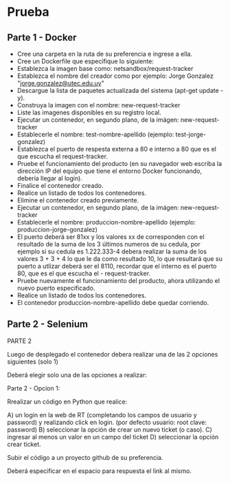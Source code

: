 # Prueba

## Parte 1 - Docker

- Cree una carpeta en la ruta de su preferencia e ingrese a ella.
- Cree un Dockerfile que especifique lo siguiente:
- Establezca la imagen base como: netsandbox/request-tracker
- Establezca el nombre del creador como por ejemplo: Jorge Gonzalez "jorge.gonzalez@utec.edu.uy"
- Descargue la lista de paquetes actualizada del sistema (apt-get update -y).
- Construya la imagen con el nombre: new-request-tracker
- Liste las imagenes disponibles en su registro local.
- Ejecutar un contenedor, en segundo plano, de la imágen: new-request-tracker
- Establecerle el nombre: test-nombre-apellido (ejemplo: test-jorge-gonzalez)
- Establezca el puerto de respesta externa a 80 e interno a 80 que es el que escucha el request-tracker.
- Pruebe el funcionamiento del producto (en su navegador web escriba la dirección IP del equipo que tiene el entorno Docker funcionando, debería llegar al login).
- Finalice el contenedor creado.
- Realice un listado de todos los contenedores.
- Elimine el contenedor creado previamente.
- Ejecutar un contenedor, en segundo plano, de la imágen: new-request-tracker
- Establecerle el nombre: produccion-nombre-apellido (ejemplo: produccion-jorge-gonzalez)
- El puerto deberá ser 81xx y los valores xx de corresponden con el resultado de la suma
de los 3 últimos numeros de su cedula, por ejemplo si su cedula es 1.222.333-4 debera realizar la suma de los valores
3 + 3 + 4 lo que le da como resultado 10, lo que resultará que su puerto a utlizar deberá ser el 8110, recordar que el interno es el puerto 80, que es el que escucha el -
request-tracker.
- Pruebe nuevamente el funcionamiento del producto, ahora utilizando el nuevo puerto especificado.
- Realice un listado de todos los contenedores.
- El contenedor produccion-nombre-apellido debe quedar corriendo.

## Parte 2 - Selenium
PARTE 2

Luego de desplegado el contenedor debera realizar una de las 2 opciones siguientes (solo 1)


Deberá elegir solo una de las opciones a realizar:

Parte 2 - Opcion 1:

Rrealizar un código en Python que realice:

A) un login en la web de RT (completando los campos de usuario y password) y realizando click en login. (por defecto usuario: root clave: password)
B) seleccionar la opción de crear un nuevo ticket (o caso).
C) ingresar al menos un valor en un campo del ticket
D) seleccionar la opción crear ticket.


Subir el código a un proyecto github de su preferencia.

Deberá especificar en el espacio para respuesta el link al mismo.